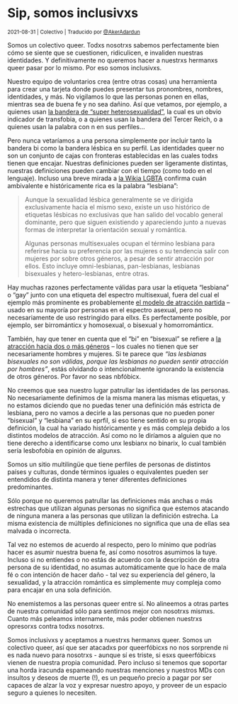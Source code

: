 # Sip, somos inclusivxs

<small>2021-08-31 | Colectivo | Traducido por [@AkerAdardun](/@AkerAdardun)</small>

Somos un colectivo queer. Todxs nosotrxs sabemos perfectamente bien cómo se siente que se cuestionen, ridiculicen,
e invaliden nuestras identidades. Y definitivamente no queremos hacer a nuestrxs hermanxs queer pasar por lo mismo.
Por eso somos inclusivxs.

Nuestro equipo de voluntarios crea (entre otras cosas) una herramienta para crear una tarjeta
donde puedes presentar tus pronombres, nombres, identidades, y más. No vigilamos lo que las personas ponen en ellas,
mientras sea de buena fe y no sea dañino. Así que vetamos, por ejemplo, a quienes usan
[la bandera de “super heterosexualidad”](https://web.archive.org/web/20210513171753/https://lgbta.wikia.org/wiki/Super_Straight),
la cual es un obvio indicador de transfobia, o a quienes usan la bandera del Tercer Reich,
o a quienes usan la palabra con n en sus perfiles…

Pero nunca vetaríamos a una persona simplemente por incluir tanto la bandera bi como la bandera
lésbica en su perfil. Las identidades queer no son un conjunto de cajas con fronteras establecidas
en las cuales todxs tienen que encajar. Nuestras definiciones pueden ser ligeramente distintas,
nuestras definiciones pueden cambiar con el tiempo (como todo en el lenguaje). Incluso una breve mirada
a [la Wikia LGBTA](https://lgbt.fandom.com/es/wiki/Lesbianismo) confirma cuán ambivalente e históricamente rica es la palabra “lesbiana”:

> Aunque la sexualidad lésbica generalmente se ve dirigida exclusivamente hacia el mismo sexo,
> existe un uso histórico de etiquetas lésbicas no exclusivas que han salido del vocablo general dominante,
> pero que siguen existiendo y apareciendo junto a nuevas formas de interpretar la orientación sexual y romántica.
>
> Algunas personas multisexuales ocupan el término lesbiana para referirse hacia su preferencia por las mujeres
> o su tendencia salir con mujeres por sobre otros géneros, a pesar de sentir atracción por ellos.
> Esto incluye omni-lesbianas, pan-lesbianas, lesbianas bisexuales y hetero-lesbianas, entre otras.

Hay muchas razones perfectamente válidas para usar la etiqueta “lesbiana” o “gay” junto con una etiqueta del espectro multisexual,
fuera del cual el ejemplo más prominente es probablemente [el modelo de atracción partida](https://asexualidad.carrd.co/#page5) – 
usado en su mayoría por personas en el espectro asexual, pero no necesariamente de uso restringido para ellxs.
Es perfectamente posible, por ejemplo, ser birrománticx y homosexual, o bisexual y homorrománticx.

También, hay que tener en cuenta que el “bi” en “bisexual” se refiere a [la atracción hacia dos o más géneros](https://lgbt.fandom.com/es/wiki/Bisexualidad) –
los cuales no tienen que ser necesariamente hombres y mujeres. Si te parece que _“las lesbianas bisexuales no son válidas,
porque las lesbianas no pueden sentir atracción por hombres”_, estás olvidando o intencionalmente ignorando la existencia de otros géneros.
Por favor no seas nbfóbicx.

No creemos que sea nuestro lugar patrullar las identidades de las personas. 
No necesariamente definimos de la misma manera las mismas etiquetas, 
y no estamos diciendo que no puedas tener una definición más estricta de lesbiana, 
pero no vamos a decirle a las personas que no pueden poner “bisexual” y “lesbiana” en su eprfil, 
si eso tiene sentido en su propia definición, la cual ha variado históricamente y es más compleja debido
a los distintos modelos de atracción. Así como no le diríamos a alguien que no tiene derecho a identificarse
como unx lesbianx no binarix, lo cual también sería lesbofobia en opinión de algunxs.

Somos un sitio multilingüe que tiene perfiles de personas de distintos países y culturas, donde términos iguales o
equivalentes pueden ser entendidos de distinta manera y tener diferentes definiciones predominantes.

Sólo porque no queremos patrullar las definiciones más anchas o más estrechas que utilizan algunas personas no significa
que estemos atacando de ninguna manera a las personas que utilizan la definición estrecha. La misma existencia
de múltiples definiciones no significa que una de ellas sea malvada o incorrecta.

Tal vez no estemos de acuerdo al respecto, pero lo mínimo que podrías hacer es asumir nuestra buena fe, así como
nosotros asumimos la tuye. Incluso si no entiendes o no estás de acuerdo con la descripción de otra persona de su identidad,
no asumas automáticamente que lo hace de mala fé o con intención de hacer daño - tal vez su experiencia del género,
la sexualidad, y la atracción romántica es simplemente muy compleja como para encajar en una sola definición.

No enemistemos a las personas queer entre sí. No alineemos a otras partes de nuestra comunidad sólo para sentirnos mejor
con nosotrxs mismxs. Cuanto más peleamos internamente, más poder obtienen nuestrxs opresorxs contra todxs nosotrxs.

Somos inclusivxs y aceptamos a nuestrxs hermanxs queer. Somos un colectivo queer, así que ser atacadxs por queerfóbicxs
no nos sorprende ni es nada nuevo para nosotrxs - aunque sí es triste, si esxs queerfóbicxs vienen de nuestra propia comunidad.
Pero incluso si tenemos que soportar una horda iracunda espameando nuestras menciones y nuestros MDs con insultos y deseos de muerte (!),
es un pequeño precio a pagar por ser capaces de alzar la voz y expresar nuestro apoyo, y proveer de un espacio seguro a quienes lo necesiten.
